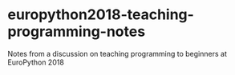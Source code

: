 # europython2018-teaching-programming-notes
Notes from a discussion on teaching programming to beginners at EuroPython 2018

